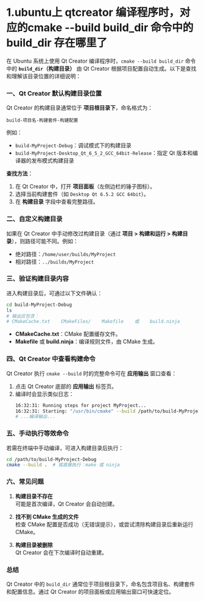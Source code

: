 # 1.ubuntu上 qtcreator 编译程序时，对应的cmake --build  build_dir 命令中的build_dir 存在哪里了

在 Ubuntu 系统上使用 Qt Creator 编译程序时，`cmake --build build_dir` 命令中的 **`build_dir`（构建目录）** 由 Qt Creator 根据项目配置自动生成。以下是查找和理解该目录位置的详细说明：


### **一、Qt Creator 默认构建目录位置**
Qt Creator 的构建目录通常位于 **项目根目录下**，命名格式为：
```
build-项目名-构建套件-构建配置
```
例如：
- `build-MyProject-Debug`：调试模式下的构建目录
- `build-MyProject-Desktop_Qt_6_5_2_GCC_64bit-Release`：指定 Qt 版本和编译器的发布模式构建目录

**查找方法**：
1. 在 Qt Creator 中，打开 **项目面板**（左侧边栏的锤子图标）。
2. 选择当前构建套件（如 `Desktop Qt 6.5.2 GCC 64bit`）。
3. 在 **构建目录** 字段中查看完整路径。


### **二、自定义构建目录**
如果在 Qt Creator 中手动修改过构建目录（通过 **项目 > 构建和运行 > 构建目录**），则路径可能不同。例如：
- 绝对路径：`/home/user/builds/MyProject`
- 相对路径：`../builds/MyProject`


### **三、验证构建目录内容**
进入构建目录后，可通过以下文件确认：
```bash
cd build-MyProject-Debug
ls
# 输出应包含：
# CMakeCache.txt    CMakeFiles/    Makefile    或    build.ninja
```
- **CMakeCache.txt**：CMake 配置缓存文件。
- **Makefile** 或 **build.ninja**：编译规则文件，由 CMake 生成。


### **四、Qt Creator 中查看构建命令**
Qt Creator 执行 `cmake --build` 时的完整命令可在 **应用输出** 窗口查看：
1. 点击 Qt Creator 底部的 **应用输出** 标签页。
2. 编译时会显示类似日志：
   ```bash
   16:32:31: Running steps for project MyProject...
   16:32:31: Starting: "/usr/bin/cmake" --build /path/to/build-MyProject-Debug --target all
   # ...编译输出...
   ```


### **五、手动执行等效命令**
若需在终端中手动编译，可进入构建目录后执行：
```bash
cd /path/to/build-MyProject-Debug
cmake --build .  # 或直接执行：make 或 ninja
```


### **六、常见问题**
1. **构建目录不存在**  
   可能是首次编译，Qt Creator 会自动创建。

2. **找不到 CMake 生成的文件**  
   检查 CMake 配置是否成功（无错误提示），或尝试清除构建目录后重新运行 CMake。

3. **构建目录被删除**  
   Qt Creator 会在下次编译时自动重建。


### **总结**
Qt Creator 中的 `build_dir` 通常位于项目根目录下，命名包含项目名、构建套件和配置信息。通过 Qt Creator 的项目面板或应用输出窗口可快速定位。